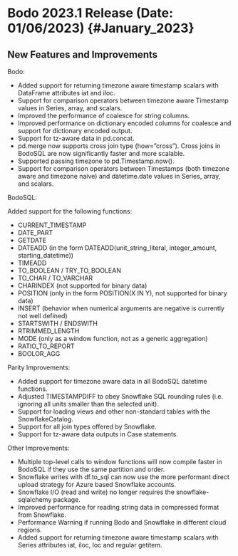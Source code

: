 Bodo 2023.1 Release (Date: 01/06/2023) {#January_2023}
========================================


## New Features and Improvements

Bodo:

- Added support for returning timezone aware timestamp scalars with DataFrame attributes iat and iloc.
- Support for comparison operators between timezone aware Timestamp values in Series, array, and scalars.
- Improved the performance of coalesce for string columns.
- Improved performance on dictionary encoded columns for coalesce and support for dictionary encoded output.
- Support for tz-aware data in pd.concat.
- pd.merge now supports cross join type (how=”cross”). Cross joins in BodoSQL are now significantly faster and more scalable.
- Supported passing timezone to pd.Timestamp.now().
- Support for comparison operators between Timestamps (both timezone aware and timezone naive) and datetime.date values in Series, array, and scalars.


BodoSQL:

Added support for the following functions:

- CURRENT_TIMESTAMP
- DATE_PART
- GETDATE
- DATEADD (in the form DATEADD(unit_string_literal, integer_amount, starting_datetime))
- TIMEADD
- TO_BOOLEAN / TRY_TO_BOOLEAN
- TO_CHAR / TO_VARCHAR
- CHARINDEX (not supported for binary data)
- POSITION (only in the form POSITION(X IN Y), not supported for binary data)
- INSERT (behavior when numerical arguments are negative is currently not well defined)
- STARTSWITH / ENDSWITH
- RTRIMMED_LENGTH
- MODE (only as a window function, not as a generic aggregation)
- RATIO_TO_REPORT
- BOOLOR_AGG

Parity Improvements:

- Added support for timezone aware data in all BodoSQL datetime functions.
- Adjusted TIMESTAMPDIFF to obey Snowflake SQL rounding rules (i.e. ignoring all units smaller than the selected unit).
- Support for loading views and other non-standard tables with the SnowflakeCatalog.
- Support for all join types offered by Snowflake.
- Support for tz-aware data outputs in Case statements.

Other Improvements:

- Multiple top-level calls to window functions will now compile faster in BodoSQL if they use the same partition and order.
- Snowflake writes with df.to_sql can now use the more performant direct upload strategy for Azure based Snowflake accounts.
- Snowflake I/O (read and write) no longer requires the snowflake-sqlalchemy package.
- Improved performance for reading string data in compressed format from Snowflake.
- Performance Warning if running Bodo and Snowflake in different cloud regions.
- Added support for returning timezone aware timestamp scalars with Series attributes iat, iloc, loc and regular getitem.

